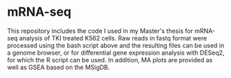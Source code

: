 # mRNA-seq

This repository includes the code I used in my Master's thesis for mRNA-seq analysis of TKI treated K562 cells. Raw reads in fastq format were processed using the bash script above and the resulting files can be used in a genome browser, or for differential gene expression analysis with DESeq2, for which the R script can be used. In addition, MA plots are provided as well as GSEA based on the MSigDB. 
